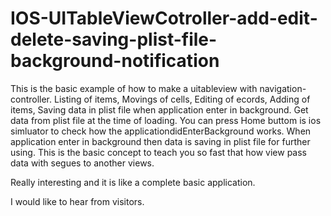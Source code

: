 IOS-UITableViewCotroller-add-edit-delete-saving-plist-file-background-notification
==================================================================================

This is the basic example of how to make a uitableview with navigation-controller. Listing of items, Movings of cells, Editing of ecords, Adding of items, Saving data in plist file when application enter in background. Get data from plist file at the time of loading.
You can press Home buttom is ios simluator to check how the applicationdidEnterBackground works. When application enter in background then data is saving in plist file for further using.
This is the basic concept to teach you so fast that how view pass data with segues to another views.

Really interesting and it is like a complete basic application.

I would like to hear from visitors.
